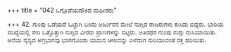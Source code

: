 +++
title = "042 ಒಗ್ಗೊಡೆಯದೌಕಿದ ಮಹೀಶರು"

+++
42. ಗುಂಪು ಒಡೆಯದೆ ಒಟ್ಟಾಗಿ ಬಂದು ಅರ್ಜುನನ ಮೇಲೆ ನುಗ್ಗಿದ ರಾಜರುಗಳು ಕುಸಿದು ಬಿದ್ದರು. ಭಾರಿಯ ಸಂಖ್ಯೆಯಲ್ಲಿ ಸೇರಿ ಒತ್ತೊತ್ತಾಗಿ ನುಗ್ಗಿದ ವೀರರು ಪ್ರಾಣಗಳನ್ನು ಬಿಟ್ಟರು. ಅತಿರಥರ ಗುಂಪು ನುಗ್ಗು ನುಸಿಯಾಯಿತು. ಆನೆಯ ಸೈನ್ಯದ ಅಗ್ರಭಾಗವು ಭಂಗಗೊಂಡು ಯಮನ ಚೀಲವನ್ನು ಎಳೆದಾಗ ಸುರಿಯುವಂತೆ  ರಕ್ತ ಹರಿಯಿತು.